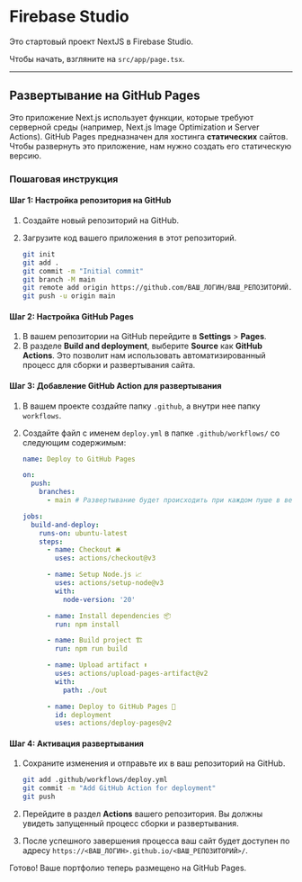 # Firebase Studio

Это стартовый проект NextJS в Firebase Studio.

Чтобы начать, взгляните на `src/app/page.tsx`.

---

## Развертывание на GitHub Pages

Это приложение Next.js использует функции, которые требуют серверной среды (например, Next.js Image Optimization и Server Actions). GitHub Pages предназначен для хостинга **статических** сайтов. Чтобы развернуть это приложение, нам нужно создать его статическую версию.

### Пошаговая инструкция

#### Шаг 1: Настройка репозитория на GitHub

1.  Создайте новый репозиторий на GitHub.
2.  Загрузите код вашего приложения в этот репозиторий.

    ```bash
    git init
    git add .
    git commit -m "Initial commit"
    git branch -M main
    git remote add origin https://github.com/ВАШ_ЛОГИН/ВАШ_РЕПОЗИТОРИЙ.git
    git push -u origin main
    ```

#### Шаг 2: Настройка GitHub Pages

1.  В вашем репозитории на GitHub перейдите в **Settings** > **Pages**.
2.  В разделе **Build and deployment**, выберите **Source** как **GitHub Actions**. Это позволит нам использовать автоматизированный процесс для сборки и развертывания сайта.

#### Шаг 3: Добавление GitHub Action для развертывания

1.  В вашем проекте создайте папку `.github`, а внутри нее папку `workflows`.
2.  Создайте файл с именем `deploy.yml` в папке `.github/workflows/` со следующим содержимым:

    ```yml
    name: Deploy to GitHub Pages

    on:
      push:
        branches:
          - main # Развертывание будет происходить при каждом пуше в ветку main

    jobs:
      build-and-deploy:
        runs-on: ubuntu-latest
        steps:
          - name: Checkout 🛎️
            uses: actions/checkout@v3

          - name: Setup Node.js 📈
            uses: actions/setup-node@v3
            with:
              node-version: '20'

          - name: Install dependencies 📦
            run: npm install

          - name: Build project 🏗️
            run: npm run build

          - name: Upload artifact ⬆️
            uses: actions/upload-pages-artifact@v2
            with:
              path: ./out

          - name: Deploy to GitHub Pages 🚀
            id: deployment
            uses: actions/deploy-pages@v2
    ```

#### Шаг 4: Активация развертывания

1.  Сохраните изменения и отправьте их в ваш репозиторий на GitHub.

    ```bash
    git add .github/workflows/deploy.yml
    git commit -m "Add GitHub Action for deployment"
    git push
    ```

2.  Перейдите в раздел **Actions** вашего репозитория. Вы должны увидеть запущенный процесс сборки и развертывания.
3.  После успешного завершения процесса ваш сайт будет доступен по адресу `https://<ВАШ_ЛОГИН>.github.io/<ВАШ_РЕПОЗИТОРИЙ>/`.

Готово! Ваше портфолио теперь размещено на GitHub Pages.